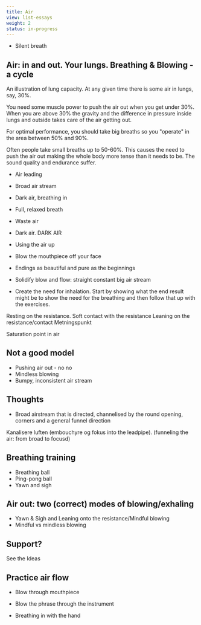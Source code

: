 ```yaml
---
title: Air
view: list-essays
weight: 2
status: in-progress
---
```


- Silent breath


## Air: in and out. Your lungs. Breathing & Blowing - a cycle

An illustration of lung capacity. At any given time there is some air in lungs, say, 30%.

You need some muscle power to push the air out when you get under 30%. When you are above 30% the gravity and the difference in pressure inside lungs and outside takes care of the air getting out.

For optimal performance, you should take big breaths so you "operate" in the area between 50% and 90%.

Often people take small breaths up to 50-60%. This causes the need to push the air out making the whole body more tense than it needs to be. The sound quality and endurance suffer.




- Air leading
- Broad air stream
- Dark air, breathing in
- Full, relaxed breath

- Waste air
- Dark air. DARK AIR
- Using the air up
- Blow the mouthpiece off your face
- Endings as beautiful and pure as the beginnings
- Solidify blow and flow: straight constant big air stream
- Create the need for inhalation. Start by showing what the end result might be to show the need for the breathing and then follow that up with the exercises.





Resting on the resistance. Soft contact with the resistance
Leaning on the resistance/contact
Metningspunkt

Saturation point in air

## Not a good model
- Pushing air out - no no
- Mindless blowing
- Bumpy, inconsistent air stream


## Thoughts

- Broad airstream that is directed, channelised by the round opening, corners and a general funnel direction

Kanalisere luften (embouchyre og fokus into the leadpipe). (funneling the air: from broad to focusd)

## Breathing training

- Breathing ball
- Ping-pong ball
- Yawn and sigh


## Air out: two (correct) modes of blowing/exhaling

- Yawn & Sigh and Leaning onto the resistance/Mindful blowing
- Mindful vs mindless blowing

## Support?

See the Ideas


## Practice air flow

- Blow through mouthpiece

- Blow the phrase through the instrument
- Breathing in with the hand
